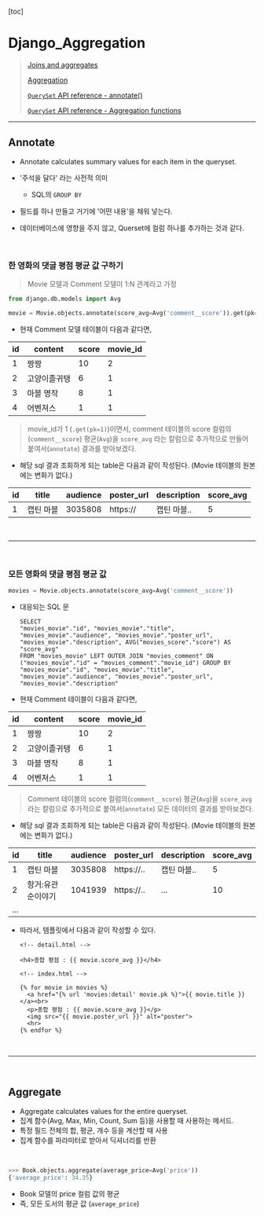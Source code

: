 [toc]

# Django_Aggregation

> [Joins and aggregates](https://docs.djangoproject.com/en/3.1/topics/db/aggregation/#joins-and-aggregates)
>
> [Aggregation](https://docs.djangoproject.com/en/3.1/topics/db/aggregation/#aggregation)
>
> [`QuerySet` API reference - annotate()](https://docs.djangoproject.com/ko/3.1/ref/models/querysets/#annotate)
>
> [`QuerySet` API reference - Aggregation functions](https://docs.djangoproject.com/ko/3.1/ref/models/querysets/#aggregation-functions)

---

## Annotate

- Annotate calculates summary values for each item in the queryset.
- '주석을 달다' 라는 사전적 의미

  - SQL의 `GROUP BY`

- 필드를 하나 만들고 거기에 '어떤 내용'을 채워 넣는다.
- 데이터베이스에 영향을 주지 않고, Querset에 컬럼 하나를 추가하는 것과 같다.

<br>

### 한 영화의 댓글 평점 평균 값 구하기

> Movie 모델과 Comment 모델이 1:N 관계라고 가정

```python
from django.db.models import Avg

movie = Movie.objects.annotate(score_avg=Avg('comment__score')).get(pk=1)
```

- 현재 Comment 모델 테이블이 다음과 같다면,

| id  | content      | score | movie_id |
| --- | ------------ | ----- | -------- |
| 1   | 짱짱         | 10    | 2        |
| 2   | 고양이졸귀탱 | 6     | 1        |
| 3   | 마블 명작    | 8     | 1        |
| 4   | 어벤져스     | 1     | 1        |

> movie_id가 1 (`.get(pk=1)`)이면서, comment 테이블의 score 컬럼의(`comment__score`) 평균(`Avg`)을 `score_avg` 라는 칼럼으로 추가적으로 만들어 붙여서(`annotate`) 결과를 받아보겠다.

- 해당 sql 결과 조회하게 되는 table은 다음과 같이 작성된다. (Movie 테이블의 원본에는 변화가 없다.)

| id  | title     | audience | poster_url | description | score_avg |
| --- | --------- | -------- | ---------- | ----------- | --------- |
| 1   | 캡틴 마블 | 3035808  | https://   | 캡틴 마블.. | 5         |

<br>

---

<br>

### 모든 영화의 댓글 평점 평균 값

```python
movies = Movie.objects.annotate(score_avg=Avg('comment__score'))
```

- 대응되는 SQL 문

  ```sqlite
  SELECT
  "movies_movie"."id", "movies_movie"."title", "movies_movie"."audience", "movies_movie"."poster_url", "movies_movie"."description", AVG("movies_score"."score") AS "score_avg"
  FROM "movies_movie" LEFT OUTER JOIN "movies_comment" ON ("movies_movie"."id" = "movies_comment"."movie_id") GROUP BY "movies_movie"."id", "movies_movie"."title", "movies_movie"."audience", "movies_movie"."poster_url", "movies_movie"."description"
  ```

* 현재 Comment 테이블이 다음과 같다면,

| id  | content      | score | movie_id |
| --- | ------------ | ----- | -------- |
| 1   | 짱짱         | 10    | 2        |
| 2   | 고양이졸귀탱 | 6     | 1        |
| 3   | 마블 명작    | 8     | 1        |
| 4   | 어벤져스     | 1     | 1        |

> Comment 테이블의 score 컬럼의(`comment__score`) 평균(`Avg`)을 `score_avg` 라는 칼럼으로 추가적으로 붙여서(`annotate`) 모든 데이터의 결과를 받아보겠다.

- 해당 sql 결과 조회하게 되는 table은 다음과 같이 작성된다. (Movie 테이블의 원본에는 변화가 없다.)

| id  | title             | audience | poster_url | description | score_avg |
| --- | ----------------- | -------- | ---------- | ----------- | --------- |
| 1   | 캡틴 마블         | 3035808  | https://.. | 캡틴 마블.. | 5         |
| 2   | 항거:유관순이야기 | 1041939  | https://.. | ...         | 10        |
| ... |                   |          |            |             |           |

- 따라서, 템플릿에서 다음과 같이 작성할 수 있다.

  ```django
  <!-- detail.html -->
  
  <h4>종합 평점 : {{ movie.score_avg }}</h4>
  ```

  ```django
  <!-- index.html -->
  
  {% for movie in movies %}
    <a href="{% url 'movies:detail' movie.pk %}">{{ movie.title }}</a><br>
    <p>종합 평점 : {{ movie.score_avg }}</p>
    <img src="{{ movie.poster_url }}" alt="poster">
    <hr>
  {% endfor %}
  ```

<br>

---

<br>

## Aggregate

- Aggregate calculates values for the entire queryset.
- 집계 함수(Avg, Max, Min, Count, Sum 등)을 사용할 때 사용하는 메서드.
- 특정 필드 전체의 합, 평균, 개수 등을 계산할 때 사용
- 집계 함수를 파라미터로 받아서 딕셔너리를 반환

<br>

```python
>>> Book.objects.aggregate(average_price=Avg('price'))
{'average_price': 34.35}
```

- Book 모델의 price 컬럼 값의 평균
- 즉, 모든 도서의 평균 값 (`average_price`)
